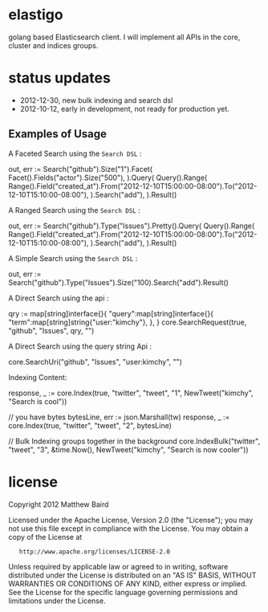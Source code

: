 elastigo
========

golang based Elasticsearch client. I will implement all APIs in the core, cluster and indices groups.

status updates
========================

* 2012-12-30, new bulk indexing and search dsl
* 2012-10-12, early in development, not ready for production yet.

Examples of Usage
-------------------------


A Faceted Search using the `Search DSL` :

   out, err := Search("github").Size("1").Facet(
      Facet().Fields("actor").Size("500"),
   ).Query(
      Query().Range(
         Range().Field("created_at").From("2012-12-10T15:00:00-08:00").To("2012-12-10T15:10:00-08:00"),
      ).Search("add"),
   ).Result()
   
A Ranged Search using the `Search DSL` :
   
   out, err := Search("github").Type("Issues").Pretty().Query(
      Query().Range(
         Range().Field("created_at").From("2012-12-10T15:00:00-08:00").To("2012-12-10T15:10:00-08:00"),
      ).Search("add"),
   ).Result()
   
A Simple Search using the `Search DSL` :
   
   out, err := Search("github").Type("Issues").Size("100).Search("add").Result()


A Direct Search using the api :
   
   qry := map[string]interface{}{
      "query":map[string]interface{}{
         "term":map[string]string{"user:"kimchy"},
      },
   }
   core.SearchRequest(true, "github", "Issues", qry, "")

A Direct Search using the query string Api :
   
   core.SearchUri("github", "Issues", "user:kimchy", "")

Indexing Content:

   response, _ := core.Index(true, "twitter", "tweet", "1", NewTweet("kimchy", "Search is cool"))
   
   // you have bytes
   bytesLine, err := json.Marshall(tw)
   response, _ := core.Index(true, "twitter", "tweet", "2", bytesLine)
   
   // Bulk Indexing groups together in the background
   core.IndexBulk("twitter", "tweet", "3", &time.Now(), NewTweet("kimchy", "Search is now cooler"))


license
=======
   Copyright 2012 Matthew Baird

   Licensed under the Apache License, Version 2.0 (the "License");
   you may not use this file except in compliance with the License.
   You may obtain a copy of the License at

       http://www.apache.org/licenses/LICENSE-2.0

   Unless required by applicable law or agreed to in writing, software
   distributed under the License is distributed on an "AS IS" BASIS,
   WITHOUT WARRANTIES OR CONDITIONS OF ANY KIND, either express or implied.
   See the License for the specific language governing permissions and
   limitations under the License.
